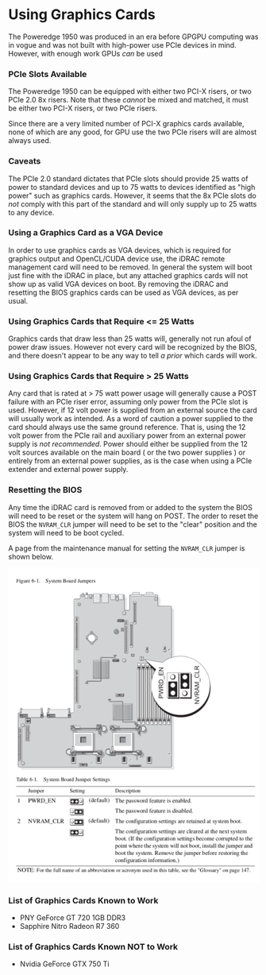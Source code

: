 # Using Graphics Cards

The Poweredge 1950 was produced in an era before GPGPU computing was in vogue
and was not built with high-power use PCIe devices in mind. However, with enough
work GPUs *can* be used

### PCIe Slots Available

The Poweredge 1950 can be equipped with either two PCI-X risers, or two PCIe 2.0
8x risers. Note that these *cannot* be mixed and matched, it must be either two
PCI-X risers, or two PCIe risers.

Since there are a very limited number of PCI-X graphics cards available, none of
which are any good, for GPU use the two PCIe risers will are almost always used.

### Caveats

The PCIe 2.0 standard dictates that PCIe slots should provide 25 watts of power to
standard devices and up to 75 watts to devices identified as "high power" such as
graphics cards. However, it seems that the 8x PCIe slots do *not* comply with
this part of the standard and will only supply up to 25 watts to any device.

### Using a Graphics Card as a VGA Device

In order to use graphics cards as VGA devices, which
is required for graphics output and OpenCL/CUDA device use, the iDRAC
remote management card will need to be removed. In general the system will boot
just fine with the iDRAC in place, but any attached graphics cards will not show
up as valid VGA devices on boot. By removing the iDRAC and resetting the BIOS
graphics cards can be used as VGA devices, as per usual.

### Using Graphics Cards that Require <= 25 Watts

Graphics cards that draw less than 25 watts will, generally not run afoul
of power draw issues. However not every card will be recognized by the BIOS, and
there doesn't appear to be any way to tell *a prior* which cards will work.

### Using Graphics Cards that Require > 25 Watts

Any card that is rated at > 75 watt power usage will generally cause a POST failure
with an PCIe riser error, assuming only power from the PCIe slot is used. However,
if 12 volt power is supplied from an external source the card will usually work
as intended. As a word of caution a power supplied to the card should always use
the same ground reference. That is, using the 12 volt power from the PCIe rail
and auxiliary power from an external power supply is *not recommended*.
Power should either be supplied from the 12 volt sources available on the main board
( or the two power supplies ) or entirely from an external power supplies, as is the
case when using a PCIe extender and external power supply.

### Resetting the BIOS

Any time the iDRAC card is removed from or added to the system the BIOS will need
to be reset or the system will hang on POST. The order to reset the BIOS the
`NVRAM_CLR` jumper will need to be set to the "clear" position and the system will
need to be boot cycled.

A page from the maintenance manual for setting the `NVRAM_CLR` jumper is shown below.

![this page](dell_poweredge_1950_bios_reset_pg.png)

### List of Graphics Cards Known to Work

* PNY GeForce GT 720 1GB DDR3
* Sapphire Nitro Radeon R7 360

### List of Graphics Cards Known NOT to Work

* Nvidia GeForce GTX 750 Ti

